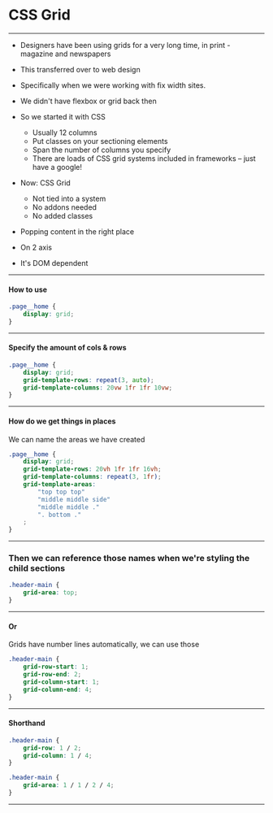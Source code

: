 # CSS Grid

---

- Designers have been using grids for a very long time, in print - magazine and newspapers
- This transferred over to web design
- Specifically when we were working with fix width sites.
- We didn't have flexbox or grid back then
- So we started it with CSS
    - Usually 12 columns
    - Put classes on your sectioning elements
    - Span the number of columns you specify
    - There are loads of CSS grid systems included in frameworks – just have a google!

- Now: CSS Grid
    - Not tied into a system
    - No addons needed
    - No added classes
- Popping content in the right place
- On 2 axis
- It's DOM dependent

---

#### How to use

```css
.page__home {
    display: grid;
}
```

---

#### Specify the amount of cols & rows

```css
.page__home {
    display: grid;
    grid-template-rows: repeat(3, auto);
    grid-template-columns: 20vw 1fr 1fr 10vw;
}
```

---

#### How do we get things in places

We can name the areas we have created

```css
.page__home {
    display: grid;
    grid-template-rows: 20vh 1fr 1fr 16vh;
    grid-template-columns: repeat(3, 1fr);
    grid-template-areas:
        "top top top"
        "middle middle side"
        "middle middle ."
        ". bottom ."
    ;
}
```

---

### Then we can reference those names when we're styling the child sections

```css
.header-main {
    grid-area: top;
}
```

---

#### Or

Grids have number lines automatically, we can use those

```css
.header-main {
    grid-row-start: 1;
    grid-row-end: 2;
    grid-column-start: 1;
    grid-column-end: 4;
}
```

---

#### Shorthand

```css
.header-main {
    grid-row: 1 / 2;
    grid-column: 1 / 4;
}
```

```css
.header-main {
    grid-area: 1 / 1 / 2 / 4;
}
```

---
